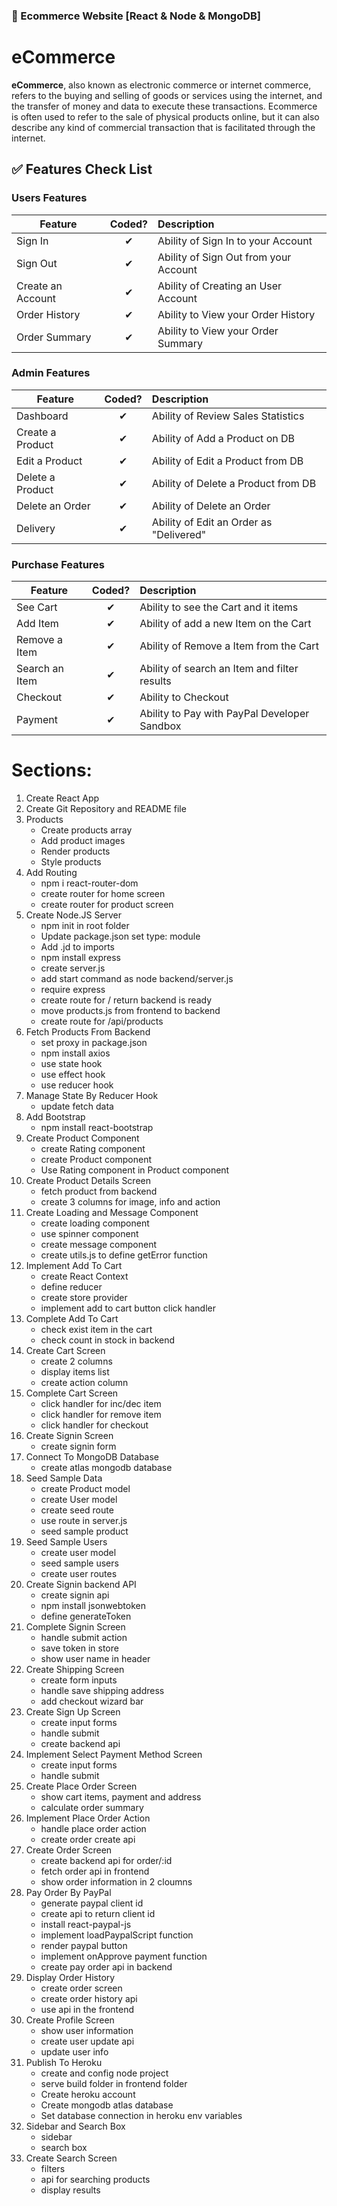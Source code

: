 ### :shopping_cart: Ecommerce Website [React & Node & MongoDB]

# eCommerce

**eCommerce**, also known as electronic commerce or internet commerce, refers to the buying and selling of goods or services using the internet, and the transfer of money and data to execute these transactions. Ecommerce is often used to refer to the sale of physical products online, but it can also describe any kind of commercial transaction that is facilitated through the internet.

## :white_check_mark: Features Check List

### Users Features

| Feature           |  Coded?  | Description                           |
| ----------------- | :------: | :------------------------------------ |
| Sign In           | &#10004; | Ability of Sign In to your Account    |
| Sign Out          | &#10004; | Ability of Sign Out from your Account |
| Create an Account | &#10004; | Ability of Creating an User Account   |
| Order History     | &#10004; | Ability to View your Order History    |
| Order Summary     | &#10004; | Ability to View your Order Summary    |

### Admin Features

| Feature          |  Coded?  | Description                             |
| ---------------- | :------: | :-------------------------------------- |
| Dashboard        | &#10004; | Ability of Review Sales Statistics      |
| Create a Product | &#10004; | Ability of Add a Product on DB          |
| Edit a Product   | &#10004; | Ability of Edit a Product from DB       |
| Delete a Product | &#10004; | Ability of Delete a Product from DB     |
| Delete an Order  | &#10004; | Ability of Delete an Order              |
| Delivery         | &#10004; | Ability of Edit an Order as "Delivered" |

### Purchase Features

| Feature        |  Coded?  | Description                                  |
| -------------- | :------: | :------------------------------------------- |
| See Cart       | &#10004; | Ability to see the Cart and it items         |
| Add Item       | &#10004; | Ability of add a new Item on the Cart        |
| Remove a Item  | &#10004; | Ability of Remove a Item from the Cart       |
| Search an Item | &#10004; | Ability of search an Item and filter results |
| Checkout       | &#10004; | Ability to Checkout                          |
| Payment        | &#10004; | Ability to Pay with PayPal Developer Sandbox |

# Sections:

1. Create React App
2. Create Git Repository and README file
3. Products
   - Create products array
   - Add product images
   - Render products
   - Style products
4. Add Routing
   - npm i react-router-dom
   - create router for home screen
   - create router for product screen
5. Create Node.JS Server
   - npm init in root folder
   - Update package.json set type: module
   - Add .jd to imports
   - npm install express
   - create server.js
   - add start command as node backend/server.js
   - require express
   - create route for / return backend is ready
   - move products.js from frontend to backend
   - create route for /api/products
6. Fetch Products From Backend
   - set proxy in package.json
   - npm install axios
   - use state hook
   - use effect hook
   - use reducer hook
7. Manage State By Reducer Hook
   - update fetch data
8. Add Bootstrap
   - npm install react-bootstrap
9. Create Product Component
   - create Rating component
   - create Product component
   - Use Rating component in Product component
10. Create Product Details Screen
    - fetch product from backend
    - create 3 columns for image, info and action
11. Create Loading and Message Component
    - create loading component
    - use spinner component
    - create message component
    - create utils.js to define getError function
12. Implement Add To Cart
    - create React Context
    - define reducer
    - create store provider
    - implement add to cart button click handler
13. Complete Add To Cart
    - check exist item in the cart
    - check count in stock in backend
14. Create Cart Screen
    - create 2 columns
    - display items list
    - create action column
15. Complete Cart Screen
    - click handler for inc/dec item
    - click handler for remove item
    - click handler for checkout
16. Create Signin Screen
    - create signin form
17. Connect To MongoDB Database
    - create atlas mongodb database
18. Seed Sample Data
    - create Product model
    - create User model
    - create seed route
    - use route in server.js
    - seed sample product
19. Seed Sample Users
    - create user model
    - seed sample users
    - create user routes
20. Create Signin backend API
    - create signin api
    - npm install jsonwebtoken
    - define generateToken
21. Complete Signin Screen
    - handle submit action
    - save token in store
    - show user name in header
22. Create Shipping Screen
    - create form inputs
    - handle save shipping address
    - add checkout wizard bar
23. Create Sign Up Screen
    - create input forms
    - handle submit
    - create backend api
24. Implement Select Payment Method Screen
    - create input forms
    - handle submit
25. Create Place Order Screen
    - show cart items, payment and address
    - calculate order summary
26. Implement Place Order Action
    - handle place order action
    - create order create api
27. Create Order Screen
    - create backend api for order/:id
    - fetch order api in frontend
    - show order information in 2 cloumns
28. Pay Order By PayPal
    - generate paypal client id
    - create api to return client id
    - install react-paypal-js
    - implement loadPaypalScript function
    - render paypal button
    - implement onApprove payment function
    - create pay order api in backend
29. Display Order History
    - create order screen
    - create order history api
    - use api in the frontend
30. Create Profile Screen
    - show user information
    - create user update api
    - update user info
31. Publish To Heroku
    - create and config node project
    - serve build folder in frontend folder
    - Create heroku account
    - Create mongodb atlas database
    - Set database connection in heroku env variables
32. Sidebar and Search Box
    - sidebar
    - search box
33. Create Search Screen
    - filters
    - api for searching products
    - display results

